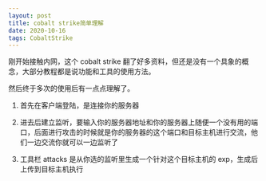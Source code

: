 ```yaml
---
layout: post
title: cobalt strike简单理解
date: 2020-10-16
tags: CobaltStrike  
---
```


刚开始接触内网，这个 cobalt strike 翻了好多资料，但还是没有一个具象的概念，大部分教程都是说功能和工具的使用方法。

然后终于多次的使用后有一点点理解了。

1. 首先在客户端登陆，是连接你的服务器

2. 进去后建立监听，要输入你的服务器地址和你的服务器上随便一个没有用的端口，后面进行攻击的时候就是你的服务器的这个端口和目标主机进行交流，他们一边交流你就可以一边监听了

3. 工具栏 attacks 是从你选的监听里生成一个针对这个目标主机的 exp，生成后上传到目标主机执行